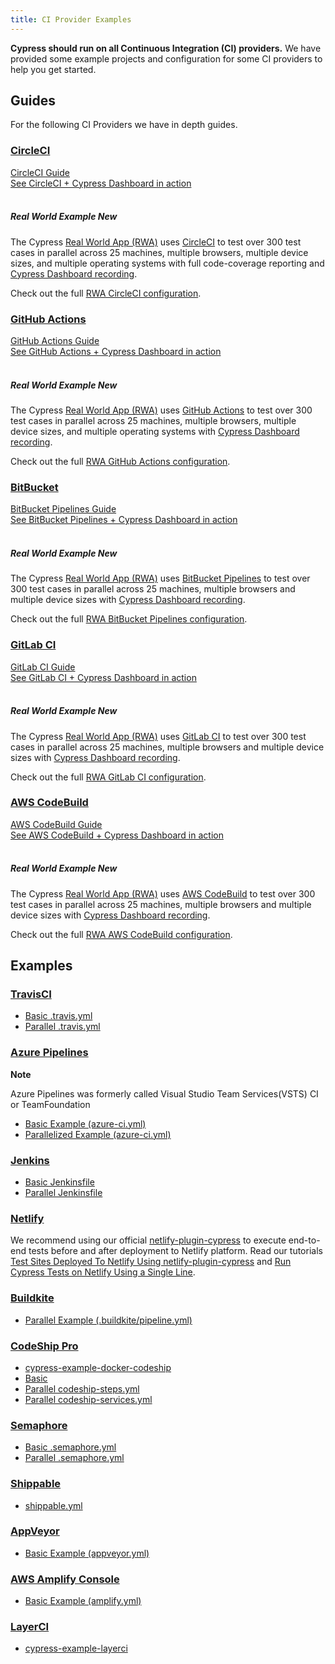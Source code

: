 ```yaml
---
title: CI Provider Examples
---
```


<Alert type="success">
<b>Cypress should run on all Continuous Integration (CI) providers.</b> We have provided some example projects and configuration for some CI providers to help you get started.

</Alert>

## Guides

For the following CI Providers we have in depth guides.

### [CircleCI](https://circleci.com)

<Icon name="book" color="gray"></Icon> [CircleCI Guide](circleci)
<br />
<Icon name="external-link-alt" color="gray"></Icon> [See CircleCI + Cypress Dashboard in action](https://dashboard.cypress.io/projects/7s5okt)
<br />
<br />

<Alert type="info">

##### <Icon name="graduation-cap"></Icon> Real World Example <Badge type="success">New</Badge>

The Cypress [Real World App (RWA)](https://github.com/cypress-io/cypress-realworld-app) uses [CircleCI](https://circleci.com) to test over 300 test cases in parallel across 25 machines, multiple browsers, multiple device sizes, and multiple operating systems with full code-coverage reporting and [Cypress Dashboard recording](https://dashboard.cypress.io/projects/7s5okt).

Check out the full <Icon name="github"></Icon> [RWA CircleCI configuration](https://github.com/cypress-io/cypress-realworld-app/blob/develop/.circleci/config.yml).

</Alert>

### [GitHub Actions](https://github.com)

<Icon name="book" color="gray"></Icon> [GitHub Actions Guide](github-actions)
<br />
<Icon name="external-link-alt" color="gray"></Icon> [See GitHub Actions + Cypress Dashboard in action](https://dashboard.cypress.io/projects/tpys4j)
<br />
<br />

<Alert type="info">

##### <Icon name="graduation-cap"></Icon> Real World Example <Badge type="success">New</Badge>

The Cypress [Real World App (RWA)](https://github.com/cypress-io/cypress-realworld-app) uses [GitHub Actions](https://github.com) to test over 300 test cases in parallel across 25 machines, multiple browsers, multiple device sizes, and multiple operating systems with [Cypress Dashboard recording](https://dashboard.cypress.io/projects/tpys4j).

Check out the full <Icon name="github"></Icon> [RWA GitHub Actions configuration](https://github.com/cypress-io/cypress-realworld-app/blob/develop/.github/workflows/main.yml).

</Alert>

### [BitBucket](https://bitbucket.org/product/features/pipelines)

<Icon name="book" color="gray"></Icon> [BitBucket Pipelines Guide](bitbucket-pipelines)
<br />
<Icon name="external-link-alt" color="gray"></Icon> [See BitBucket Pipelines + Cypress Dashboard in action](https://dashboard.cypress.io/projects/q1ovwz)
<br />
<br />

<Alert type="info">

##### <Icon name="graduation-cap"></Icon> Real World Example <Badge type="success">New</Badge>

The Cypress [Real World App (RWA)](https://github.com/cypress-io/cypress-realworld-app) uses [BitBucket Pipelines](https://bitbucket.org/product/features/pipelines) to test over 300 test cases in parallel across 25 machines, multiple browsers and multiple device sizes with [Cypress Dashboard recording](https://dashboard.cypress.io/projects/q1ovwz).

Check out the full <Icon name="github"></Icon> [RWA BitBucket Pipelines configuration](https://github.com/cypress-io/cypress-realworld-app/blob/develop/bitbucket-pipelines.yml).

</Alert>

### [GitLab CI](https://gitlab.com/)

<Icon name="book" color="gray"></Icon> [GitLab CI Guide](gitlab-ci)
<br />
<Icon name="external-link-alt" color="gray"></Icon> [See GitLab CI + Cypress Dashboard in action](https://dashboard.cypress.io/projects/woih1m)
<br />
<br />

<Alert type="info">

##### <Icon name="graduation-cap"></Icon> Real World Example <Badge type="success">New</Badge>

The Cypress [Real World App (RWA)](https://github.com/cypress-io/cypress-realworld-app) uses [GitLab CI](https://gitlab.com) to test over 300 test cases in parallel across 25 machines, multiple browsers and multiple device sizes with [Cypress Dashboard recording](https://dashboard.cypress.io/projects/woih1m).

Check out the full <Icon name="github"></Icon> [RWA GitLab CI configuration](https://github.com/cypress-io/cypress-realworld-app/blob/develop/gitlab-ci.yml).

</Alert>

### [AWS CodeBuild](https://aws.amazon.com/codebuild)

<Icon name="book" color="gray"></Icon> [AWS CodeBuild Guide](aws-codebuild)
<br />
<Icon name="external-link-alt" color="gray"></Icon> [See AWS CodeBuild + Cypress Dashboard in action](https://dashboard.cypress.io/projects/zx15dm)
<br />
<br />

<Alert type="info">

##### <Icon name="graduation-cap"></Icon> Real World Example <Badge type="success">New</Badge>

The Cypress [Real World App (RWA)](https://github.com/cypress-io/cypress-realworld-app) uses [AWS CodeBuild](https://aws.amazon.com/codebuild) to test over 300 test cases in parallel across 25 machines, multiple browsers and multiple device sizes with [Cypress Dashboard recording](https://dashboard.cypress.io/projects/zx15dm).

Check out the full <Icon name="github"></Icon> [RWA AWS CodeBuild configuration](https://github.com/cypress-io/cypress-realworld-app/blob/develop/buildspec.yml).

</Alert>

## Examples

### [TravisCI](https://travis-ci.org/)

- [Basic .travis.yml](https://github.com/cypress-io/cypress-example-kitchensink/blob/master/basic/.travis.yml)
- [Parallel .travis.yml](https://github.com/cypress-io/cypress-example-kitchensink/blob/master/.travis.yml)

### [Azure Pipelines](https://azure.microsoft.com/)

<Alert type="info">
<strong class="alert-header">Note</strong>

Azure Pipelines was formerly called Visual Studio Team Services(VSTS) CI or TeamFoundation

</Alert>

- [Basic Example (azure-ci.yml)](https://github.com/cypress-io/cypress-example-kitchensink/blob/master/basic/azure-ci.yml)
- [Parallelized Example (azure-ci.yml)](https://github.com/cypress-io/cypress-example-kitchensink/blob/master/azure-ci.yml)

### [Jenkins](https://jenkins.io/)

- [Basic Jenkinsfile](https://github.com/cypress-io/cypress-example-kitchensink/blob/master/basic/Jenkinsfile)
- [Parallel Jenkinsfile](https://github.com/cypress-io/cypress-example-kitchensink/blob/master/Jenkinsfile)

### [Netlify](https://www.netlify.com/)

We recommend using our official [netlify-plugin-cypress](https://github.com/cypress-io/netlify-plugin-cypress) to execute end-to-end tests before and after deployment to Netlify platform. Read our tutorials [Test Sites Deployed To Netlify Using netlify-plugin-cypress](https://glebbahmutov.com/blog/test-netlify/) and [Run Cypress Tests on Netlify Using a Single Line](https://cypress.io/blog/2020/03/30/run-cypress-tests-on-netlify-using-a-single-line/).

### [Buildkite](https://buildkite.com)

- [Parallel Example (.buildkite/pipeline.yml)](https://github.com/cypress-io/cypress-example-kitchensink/blob/master/.buildkite/pipeline.yml)

### [CodeShip Pro](https://codeship.com/features/pro)

- [cypress-example-docker-codeship](https://github.com/cypress-io/cypress-example-docker-codeship)
- [Basic](https://github.com/cypress-io/cypress-example-kitchensink/tree/master/basic/codeship-pro)
- [Parallel codeship-steps.yml](https://github.com/cypress-io/cypress-example-kitchensink/tree/master/codeship-steps.yml)
- [Parallel codeship-services.yml](https://github.com/cypress-io/cypress-example-kitchensink/tree/master/codeship-services.yml)

### [Semaphore](semaphoreci.com)

- [Basic .semaphore.yml](https://github.com/cypress-io/cypress-example-kitchensink/blob/master/basic/.semaphore.yml)
- [Parallel .semaphore.yml](https://github.com/cypress-io/cypress-example-kitchensink/blob/master/.semaphore/semaphore.yml)

### [Shippable](https://app.shippable.com/)

- [shippable.yml](https://github.com/cypress-io/cypress-example-kitchensink/blob/master/shippable.yml)

### [AppVeyor](https://appveyor.com)

- [Basic Example (appveyor.yml)](https://github.com/cypress-io/cypress-example-kitchensink/blob/master/appveyor.yml)

### [AWS Amplify Console](https://aws.amazon.com/amplify/console)

- [Basic Example (amplify.yml)](https://github.com/cypress-io/cypress-example-kitchensink/blob/master/amplify.yml)

### [LayerCI](https://layerci.com)

- [cypress-example-layerci](https://github.com/bahmutov/cypress-example-layerci)

